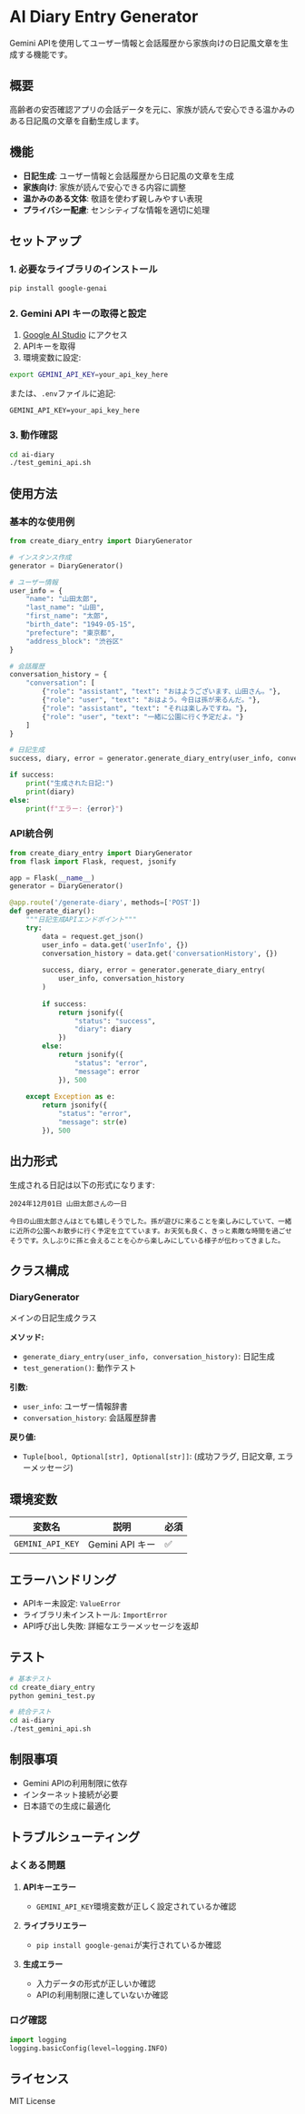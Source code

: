 # AI Diary Entry Generator

Gemini APIを使用してユーザー情報と会話履歴から家族向けの日記風文章を生成する機能です。

## 概要

高齢者の安否確認アプリの会話データを元に、家族が読んで安心できる温かみのある日記風の文章を自動生成します。

## 機能

- **日記生成**: ユーザー情報と会話履歴から日記風の文章を生成
- **家族向け**: 家族が読んで安心できる内容に調整
- **温かみのある文体**: 敬語を使わず親しみやすい表現
- **プライバシー配慮**: センシティブな情報を適切に処理

## セットアップ

### 1. 必要なライブラリのインストール

```bash
pip install google-genai
```

### 2. Gemini API キーの取得と設定

1. [Google AI Studio](https://ai.google.dev/) にアクセス
2. APIキーを取得
3. 環境変数に設定:

```bash
export GEMINI_API_KEY=your_api_key_here
```

または、`.env`ファイルに追記:

```
GEMINI_API_KEY=your_api_key_here
```

### 3. 動作確認

```bash
cd ai-diary
./test_gemini_api.sh
```

## 使用方法

### 基本的な使用例

```python
from create_diary_entry import DiaryGenerator

# インスタンス作成
generator = DiaryGenerator()

# ユーザー情報
user_info = {
    "name": "山田太郎",
    "last_name": "山田",
    "first_name": "太郎",
    "birth_date": "1949-05-15",
    "prefecture": "東京都",
    "address_block": "渋谷区"
}

# 会話履歴
conversation_history = {
    "conversation": [
        {"role": "assistant", "text": "おはようございます、山田さん。"},
        {"role": "user", "text": "おはよう。今日は孫が来るんだ。"},
        {"role": "assistant", "text": "それは楽しみですね。"},
        {"role": "user", "text": "一緒に公園に行く予定だよ。"}
    ]
}

# 日記生成
success, diary, error = generator.generate_diary_entry(user_info, conversation_history)

if success:
    print("生成された日記:")
    print(diary)
else:
    print(f"エラー: {error}")
```

### API統合例

```python
from create_diary_entry import DiaryGenerator
from flask import Flask, request, jsonify

app = Flask(__name__)
generator = DiaryGenerator()

@app.route('/generate-diary', methods=['POST'])
def generate_diary():
    """日記生成APIエンドポイント"""
    try:
        data = request.get_json()
        user_info = data.get('userInfo', {})
        conversation_history = data.get('conversationHistory', {})
        
        success, diary, error = generator.generate_diary_entry(
            user_info, conversation_history
        )
        
        if success:
            return jsonify({
                "status": "success",
                "diary": diary
            })
        else:
            return jsonify({
                "status": "error",
                "message": error
            }), 500
            
    except Exception as e:
        return jsonify({
            "status": "error",
            "message": str(e)
        }), 500
```

## 出力形式

生成される日記は以下の形式になります:

```
2024年12月01日 山田太郎さんの一日

今日の山田太郎さんはとても嬉しそうでした。孫が遊びに来ることを楽しみにしていて、一緒に近所の公園へお散歩に行く予定を立てています。お天気も良く、きっと素敵な時間を過ごせそうです。久しぶりに孫と会えることを心から楽しみにしている様子が伝わってきました。
```

## クラス構成

### DiaryGenerator

メインの日記生成クラス

**メソッド:**

- `generate_diary_entry(user_info, conversation_history)`: 日記生成
- `test_generation()`: 動作テスト

**引数:**

- `user_info`: ユーザー情報辞書
- `conversation_history`: 会話履歴辞書

**戻り値:**

- `Tuple[bool, Optional[str], Optional[str]]`: (成功フラグ, 日記文章, エラーメッセージ)

## 環境変数

| 変数名 | 説明 | 必須 |
|--------|------|------|
| `GEMINI_API_KEY` | Gemini API キー | ✅ |

## エラーハンドリング

- APIキー未設定: `ValueError`
- ライブラリ未インストール: `ImportError`
- API呼び出し失敗: 詳細なエラーメッセージを返却

## テスト

```bash
# 基本テスト
cd create_diary_entry
python gemini_test.py

# 統合テスト
cd ai-diary
./test_gemini_api.sh
```

## 制限事項

- Gemini APIの利用制限に依存
- インターネット接続が必要
- 日本語での生成に最適化

## トラブルシューティング

### よくある問題

1. **APIキーエラー**
   - `GEMINI_API_KEY`環境変数が正しく設定されているか確認

2. **ライブラリエラー**
   - `pip install google-genai`が実行されているか確認

3. **生成エラー**
   - 入力データの形式が正しいか確認
   - APIの利用制限に達していないか確認

### ログ確認

```python
import logging
logging.basicConfig(level=logging.INFO)
```

## ライセンス

MIT License 